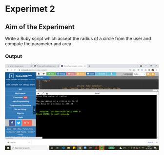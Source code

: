 # Experimet 2

## Aim of the Experiment

Write a Ruby script which accept the radius of a circle from the user and compute the parameter 
and area.

### Output

![output](exp_2.png)
